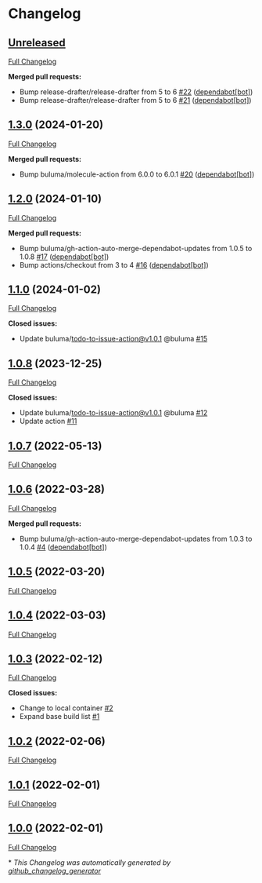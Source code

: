 # Changelog

## [Unreleased](https://github.com/buluma/ansible-role-filesystem/tree/HEAD)

[Full Changelog](https://github.com/buluma/ansible-role-filesystem/compare/1.3.0...HEAD)

**Merged pull requests:**

- Bump release-drafter/release-drafter from 5 to 6 [\#22](https://github.com/buluma/ansible-role-filesystem/pull/22) ([dependabot[bot]](https://github.com/apps/dependabot))
- Bump release-drafter/release-drafter from 5 to 6 [\#21](https://github.com/buluma/ansible-role-filesystem/pull/21) ([dependabot[bot]](https://github.com/apps/dependabot))

## [1.3.0](https://github.com/buluma/ansible-role-filesystem/tree/1.3.0) (2024-01-20)

[Full Changelog](https://github.com/buluma/ansible-role-filesystem/compare/1.2.0...1.3.0)

**Merged pull requests:**

- Bump buluma/molecule-action from 6.0.0 to 6.0.1 [\#20](https://github.com/buluma/ansible-role-filesystem/pull/20) ([dependabot[bot]](https://github.com/apps/dependabot))

## [1.2.0](https://github.com/buluma/ansible-role-filesystem/tree/1.2.0) (2024-01-10)

[Full Changelog](https://github.com/buluma/ansible-role-filesystem/compare/1.1.0...1.2.0)

**Merged pull requests:**

- Bump buluma/gh-action-auto-merge-dependabot-updates from 1.0.5 to 1.0.8 [\#17](https://github.com/buluma/ansible-role-filesystem/pull/17) ([dependabot[bot]](https://github.com/apps/dependabot))
- Bump actions/checkout from 3 to 4 [\#16](https://github.com/buluma/ansible-role-filesystem/pull/16) ([dependabot[bot]](https://github.com/apps/dependabot))

## [1.1.0](https://github.com/buluma/ansible-role-filesystem/tree/1.1.0) (2024-01-02)

[Full Changelog](https://github.com/buluma/ansible-role-filesystem/compare/1.0.8...1.1.0)

**Closed issues:**

- Update buluma/todo-to-issue-action@v1.0.1 @buluma [\#15](https://github.com/buluma/ansible-role-filesystem/issues/15)

## [1.0.8](https://github.com/buluma/ansible-role-filesystem/tree/1.0.8) (2023-12-25)

[Full Changelog](https://github.com/buluma/ansible-role-filesystem/compare/1.0.7...1.0.8)

**Closed issues:**

- Update buluma/todo-to-issue-action@v1.0.1 @buluma [\#12](https://github.com/buluma/ansible-role-filesystem/issues/12)
- Update action [\#11](https://github.com/buluma/ansible-role-filesystem/issues/11)

## [1.0.7](https://github.com/buluma/ansible-role-filesystem/tree/1.0.7) (2022-05-13)

[Full Changelog](https://github.com/buluma/ansible-role-filesystem/compare/1.0.6...1.0.7)

## [1.0.6](https://github.com/buluma/ansible-role-filesystem/tree/1.0.6) (2022-03-28)

[Full Changelog](https://github.com/buluma/ansible-role-filesystem/compare/1.0.5...1.0.6)

**Merged pull requests:**

- Bump buluma/gh-action-auto-merge-dependabot-updates from 1.0.3 to 1.0.4 [\#4](https://github.com/buluma/ansible-role-filesystem/pull/4) ([dependabot[bot]](https://github.com/apps/dependabot))

## [1.0.5](https://github.com/buluma/ansible-role-filesystem/tree/1.0.5) (2022-03-20)

[Full Changelog](https://github.com/buluma/ansible-role-filesystem/compare/1.0.4...1.0.5)

## [1.0.4](https://github.com/buluma/ansible-role-filesystem/tree/1.0.4) (2022-03-03)

[Full Changelog](https://github.com/buluma/ansible-role-filesystem/compare/1.0.3...1.0.4)

## [1.0.3](https://github.com/buluma/ansible-role-filesystem/tree/1.0.3) (2022-02-12)

[Full Changelog](https://github.com/buluma/ansible-role-filesystem/compare/1.0.2...1.0.3)

**Closed issues:**

- Change to local container [\#2](https://github.com/buluma/ansible-role-filesystem/issues/2)
- Expand base build list [\#1](https://github.com/buluma/ansible-role-filesystem/issues/1)

## [1.0.2](https://github.com/buluma/ansible-role-filesystem/tree/1.0.2) (2022-02-06)

[Full Changelog](https://github.com/buluma/ansible-role-filesystem/compare/1.0.1...1.0.2)

## [1.0.1](https://github.com/buluma/ansible-role-filesystem/tree/1.0.1) (2022-02-01)

[Full Changelog](https://github.com/buluma/ansible-role-filesystem/compare/1.0.0...1.0.1)

## [1.0.0](https://github.com/buluma/ansible-role-filesystem/tree/1.0.0) (2022-02-01)

[Full Changelog](https://github.com/buluma/ansible-role-filesystem/compare/c8767f48c3f80e5ef2e33b4846e9a08b956d1b9e...1.0.0)



\* *This Changelog was automatically generated by [github_changelog_generator](https://github.com/github-changelog-generator/github-changelog-generator)*
